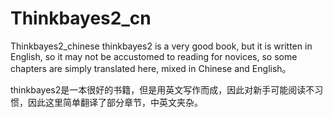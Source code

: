 # Thinkbayes2_cn
Thinkbayes2_chinese
thinkbayes2 is a very good book, but it is written in English, so it may not be accustomed to reading for novices, so some chapters are simply translated here, mixed in Chinese and English。


thinkbayes2是一本很好的书籍，但是用英文写作而成，因此对新手可能阅读不习惯，因此这里简单翻译了部分章节，中英文夹杂。
